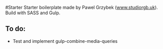 #Starter
Starter boilerplate made by Pawel Grzybek (www.studiorgb.uk). Build with SASS and Gulp.

## To do:
- Test and implement gulp-combine-media-queries